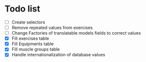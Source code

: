 # Todo list

- [ ] Create selectors
- [ ] Remove repeated values from exercises
- [ ] Change Factories of translatable models fields to correct values
- [x] Fill exercises table
- [x] Fill Equipments table
- [x] Fill muscle groups table
- [x] Handle internationalization of database values        
